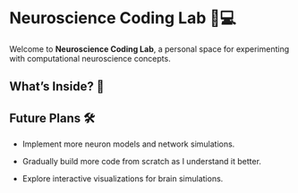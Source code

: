 # Neuroscience Coding Lab 🧠💻

Welcome to **Neuroscience Coding Lab**, a personal space for experimenting with computational neuroscience concepts. 

## What’s Inside? 🚀


## Future Plans 🛠️

- Implement more neuron models and network simulations.

- Gradually build more code from scratch as I understand it better.

- Explore interactive visualizations for brain simulations.
